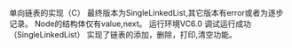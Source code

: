 单向链表的实现（C）
最终版本为SingleLinkedList,其它版本有error或者为逐步记录。
Node的结构体仅有value,next。
运行环境VC6.0
调试运行成功（SingleLinkedList）
实现了链表的添加，删除，打印,清空功能。

